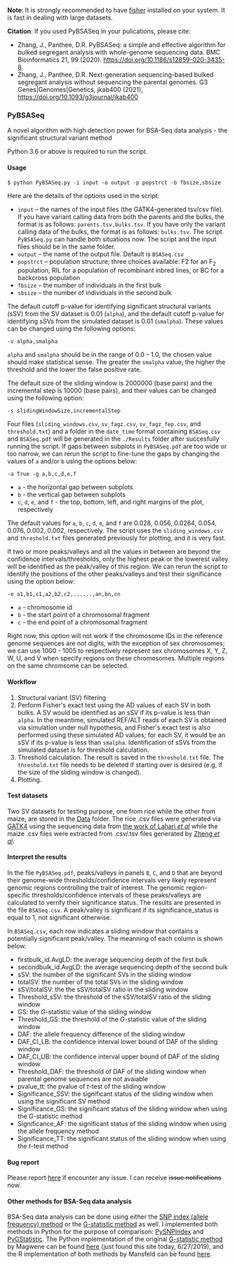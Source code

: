 **Note**: 
It is strongly recommended to have [fisher](https://github.com/brentp/fishers_exact_test) installed on your system. It is fast in dealing with large datasets.

**Citation**:
If you used PyBSASeq in your pulications, please cite:
- Zhang, J., Panthee, D.R. PyBSASeq: a simple and effective algorithm for bulked segregant analysis with whole-genome sequencing data. BMC Bioinformatics 21, 99 (2020). https://doi.org/10.1186/s12859-020-3435-8
- Zhang, J., Panthee, D.R. Next-generation sequencing-based bulked segregant analysis without sequencing the parental genomes. G3 Genes|Genomes|Genetics, jkab400 (2021), https://doi.org/10.1093/g3journal/jkab400


### PyBSASeq
A novel algorithm with high detection power for BSA-Seq data analysis - the significant structural variant method

Python 3.6 or above is required to run the script.

#### Usage

`$ python PyBSASeq.py -i input -o output -p popstrct -b fbsize,sbsize`

Here are the details of the options used in the script:
- `input` – the names of the input files (the GATK4-generated tsv/csv file). If you have variant calling data from both the parents and the bulks, the format is as follows: `parents.tsv,bulks.tsv`. If you have only the variant calling data of the bulks, the format is as follows: `bulks.tsv`. The script `PyBSASeq.py` can handle both situations now. The script and the input files should be in the same folder.
- `output` – the name of the output file. Default is `BSASeq.csv`
- `popstrct` – population structure; three choices available: F2 for an F<sub>2</sub> population, RIL for a population of recombinant inbred lines, or BC for a backcross population
- `fbsize` – the number of individuals in the first bulk
- `sbsize` – the number of individuals in the second bulk

The default cutoff p-value for identifying significant structural variants (sSV) from the SV dataset is 0.01 (`alpha`), and the default cutoff p-value for identifying sSVs from the simulated dataset is 0.01 (`smalpha`). These values can be changed using the following options:

`-v alpha,smalpha`

`alpha` and `smalpha` should be in the range of 0.0 – 1.0, the chosen value should make statistical sense. The greater the `smalpha` value, the higher the threshold and the lower the false positive rate.

The default size of the sliding window is 2000000 (base pairs) and the incremental step is 10000 (base pairs), and their values can be changed using the following option:

`-s slidingWindowSize,incrementalStep`

Four files (`sliding_windows.csv`, `sv_fagz.csv`, `sv_fagz_fep.csv`, and `threshold.txt`) and a folder in the `date_time` format containing `BSASeq.csv` and `BSASeq.pdf` will be generated in the `./Results` folder after succesfully running the script. If gaps between subplots in `PyBSASeq.pdf` are too wide or too narrow, we can rerun the script to fine-tune the gaps by changing the values of `a` and/or `b` using the options below:

`-a True -g a,b,c,d,e,f`

- `a` - the horizontal gap between subplots
- `b` - the vertical gap between subplots
- `c`, `d`, `e`, and `f` - the top, bottom, left, and right margins of the plot, respectively

The default values for `a`, `b`, `c`, `d`, `e`, and `f` are 0.028, 0.056, 0.0264, 0.054, 0.076, 0.002, 0.002, respectively. The script uses the `sliding_windows.csv` and `threshold.txt` files generated previously for plotting, and it is very fast.

If two or more peaks/valleys and all the values in between are beyond the confidence intervals/thresholds, only the highest peak or the lowerest valley will be identified as the peak/valley of this region. We can rerun the script to identify the positions of the other peaks/valleys and test their significance using the option below:

`-e a1,b1,c1,a2,b2,c2,......,an,bn,cn`

- `a` - chromosome id
- `b` - the start point of a chromosomal fragment
- `c` - the end point of a chromosomal fragment

Right now, this option will not work if the chromosome IDs in the reference genome sequences are not digits, with the exception of sex chromosomes; we can use 1000 - 1005 to respectively represent sex chromosomes X, Y, Z, W, U, and V when specify regions on these chromosomes. Multiple regions on the same chromsome can be selected.

#### Workflow
1. Structural variant (SV) filtering
2. Perform Fisher's exact test using the AD values of each SV in both bulks. A SV would be identified as an sSV if its p-value is less than `alpha`. In the meantime, simulated REF/ALT reads of each SV is obtained via simulation under null hypothesis, and Fisher's exact test is also performed using these simulated AD values; for each SV, it would be an sSV if its p-value is less than `smalpha`. Identification of sSVs from the simulated dataset is for threshold calculation.
3. Threshold calculation. The result is saved in the `threshold.txt` file. The `threshold.txt` file needs to be deleted if starting over is desired (e.g, if the size of the sliding window is changed).
4. Plotting.

#### Test datasets
Two SV datasets for testing purpose, one from rice while the other from maize, are stored in the [Data](https://github.com/dblhlx/PyBSASeq/tree/master/Data) folder. The rice .csv files were generated via [GATK4](https://software.broadinstitute.org/gatk/download/) using the sequencing data from [the work of Lahari _et al_](https://www.ebi.ac.uk/ena/browser/view/PRJEB27629) while the maize .csv files were extracted from .csv/.tsv files generated by [Zheng _et al_](https://doi.org/10.1534/g3.120.401192).

#### Interpret the results
In the file `PyBSASeq.pdf`, peaks/valleys in panels `B`, `C`, and `D` that are beyond their genome-wide thresholds/confidence intervals very likely represent genomic regions controlling the trait of interest. The genomic region-specific thresholds/confidence intervals of these peaks/valleys are calculated to verrify their significance status. The results are presented in the file `BSASeq.csv`. A peak/valley is significant if its significance_status is equal to 1, not significant otherwise.

In `BSASeq.csv`, each row indicates a sliding window that contains a potentially significant peak/valley. The meanning of each column is shown below.
- firstbulk_id.AvgLD: the average sequencing depth of the first bulk
- secondbulk_id.AvgLD: the average sequencing depth of the second bulk
- sSV: the number of the significant SVs in the sliding window
- totalSV: the number of the total SVs in the sliding window
- sSV/totalSV: the the sSV/totalSV ratio in the sliding window
- Threshold_sSV: the threshold of the sSV/totalSV ratio of the sliding window
- GS: the _G_-statistic value of the sliding window
- Threshold_GS: the threshold of the _G_-statistic value of the sliding window
- DAF: the allele frequency difference of the sliding window
- DAF_CI_LB: the confidence interval lower bound of DAF of the sliding window
- DAF_CI_UB: the confidence interval upper bound of DAF of the sliding window
- Threshold_DAF: the threshold of DAF of the sliding window when parental genome sequences are not avaiable
- pvalue_tt: the pvalue of _t_-test of the sliding window
- Significance_SSV: the significant status of the sliding window when using the significant SV method
- Significance_GS: the significant status of the sliding window when using the _G_-statistic method
- Significance_AF: the significant status of the sliding window when using the allele frequency method
- Significance_TT: the significant status of the sliding window when using the _t_-test method

#### Bug report

Please report [here](https://github.com/dblhlx/PyBSASeq/issues) if encounter any issue. I can receive ~~issue notifications~~ now.

#### Other methods for BSA-Seq data analysis
BSA-Seq data analysis can be done using either the [SNP index (allele frequency) method](https://onlinelibrary.wiley.com/doi/full/10.1111/tpj.12105) or the [G-statistic method](https://journals.plos.org/ploscompbiol/article?id=10.1371/journal.pcbi.1002255) as well. I implemented both methods in Python for the purpose of comparison: [PySNPIndex](https://github.com/dblhlx/PySNPIndex) and [PyGStatistic](https://github.com/dblhlx/PyGStatistic). The Python implementation of the original [G-statistic method](https://journals.plos.org/ploscompbiol/article?id=10.1371/journal.pcbi.1002255) by Magwene can be found [here](https://bitbucket.org/pmagwene/bsaseq/src/master/) (just found this site today, 6/27/2019), and the R implementation of both methods by Mansfeld can be found [here](https://github.com/bmansfeld/QTLseqr).
